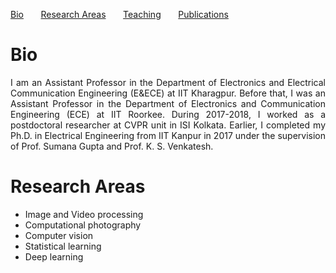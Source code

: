 [Bio](#bio) &nbsp; &nbsp; &nbsp; [Research Areas](#research-areas) &nbsp; &nbsp; &nbsp; [Teaching](teaching.md) &nbsp; &nbsp; &nbsp; [Publications](publications.md)

# Bio

<p align = "justify"> I am an Assistant Professor in the Department of Electronics and Electrical Communication Engineering (E&ECE) at IIT Kharagpur. Before that, I was an Assistant Professor in the Department of Electronics and Communication Engineering (ECE) at IIT Roorkee. During 2017-2018, I worked as a postdoctoral researcher at CVPR unit in ISI Kolkata. Earlier, I completed my Ph.D. in Electrical Engineering from IIT Kanpur in 2017 under the supervision of Prof. Sumana Gupta and Prof. K. S. Venkatesh. </p>
 

# Research Areas
* Image and Video processing
* Computational photography
* Computer vision
* Statistical learning
* Deep learning
